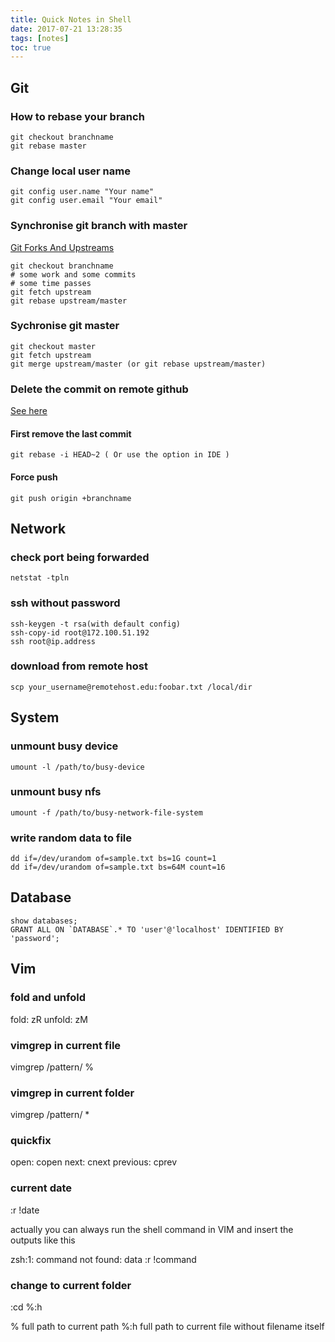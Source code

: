 ```yaml
---
title: Quick Notes in Shell
date: 2017-07-21 13:28:35
tags: [notes]
toc: true
---
```

## Git

### How to rebase your branch

```
git checkout branchname
git rebase master
```

### Change local user name

```
git config user.name "Your name"
git config user.email "Your email"
```
### Synchronise git branch with master
[Git Forks And Upstreams](https://www.atlassian.com/git/articles/git-forks-and-upstreams)

```
git checkout branchname
# some work and some commits
# some time passes
git fetch upstream
git rebase upstream/master
```

### Sychronise git master

```
git checkout master
git fetch upstream
git merge upstream/master (or git rebase upstream/master)
```

### Delete the commit on remote github

[See here](https://stackoverflow.com/questions/448919/how-can-i-remove-a-commit-on-github)

#### First remove the last commit
```
git rebase -i HEAD~2 ( Or use the option in IDE )
```

#### Force push

```
git push origin +branchname
```

## Network

### check port being forwarded

```
netstat -tpln
```

### ssh without password
```
ssh-keygen -t rsa(with default config)
ssh-copy-id root@172.100.51.192
ssh root@ip.address
```

### download from remote host

```
scp your_username@remotehost.edu:foobar.txt /local/dir
```

## System

### unmount busy device

```
umount -l /path/to/busy-device
```

### unmount busy nfs

```
umount -f /path/to/busy-network-file-system
```

### write random data to file

```
dd if=/dev/urandom of=sample.txt bs=1G count=1
dd if=/dev/urandom of=sample.txt bs=64M count=16
```

## Database

```
show databases;
GRANT ALL ON `DATABASE`.* TO 'user'@'localhost' IDENTIFIED BY 'password';
```

## Vim

### fold and unfold

fold: zR
unfold: zM

### vimgrep in current file

vimgrep /pattern/ % 

### vimgrep in current folder

vimgrep /pattern/ *

### quickfix

open: copen
next: cnext
previous: cprev

### current date

:r !date

actually you can always run the shell command in VIM and insert the outputs like this

zsh:1: command not found: data
:r !command

### change to current folder

:cd %:h

%   full path to current path
%:h full path to current file without filename itself
